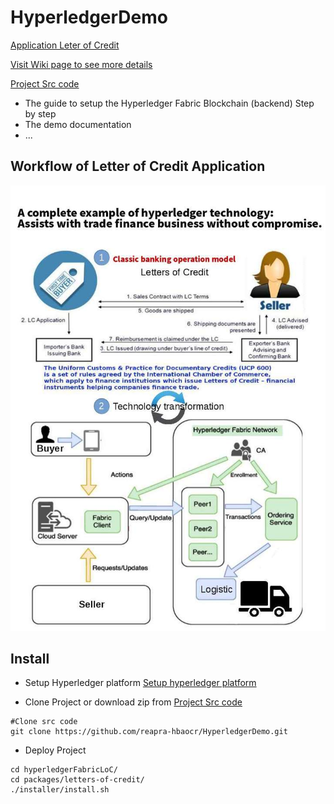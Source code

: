 # HyperledgerDemo
 [Application Leter of Credit](http://52.23.161.130:8080/)
 
 [Visit Wiki page to see more details](https://github.com/reapra-hbaocr/HyperledgerDemo/wiki)
 
 [Project Src code](https://drive.google.com/file/d/1_0dzbK1yBAxW8adxHk5jsdnV4ZccTYx3/view?usp=sharing)
 
 * The guide to setup the Hyperledger Fabric Blockchain (backend) Step by step
 * The demo documentation
 * ...
 
 ## Workflow of Letter of Credit Application
 
 ![](LoC.jpg)
 

## Install

*  Setup Hyperledger platform
[Setup hyperledger platform](https://github.com/reapra-hbaocr/HyperledgerDemo/wiki/1.-Setup-Hyperledger-Fabric-step-by-step)

* Clone Project or download zip from  [Project Src code](https://drive.google.com/file/d/1_0dzbK1yBAxW8adxHk5jsdnV4ZccTYx3/view?usp=sharing)
```Sh
#Clone src code
git clone https://github.com/reapra-hbaocr/HyperledgerDemo.git 
```

* Deploy Project

```Sh
cd hyperledgerFabricLoC/
cd packages/letters-of-credit/
./installer/install.sh
```
 
